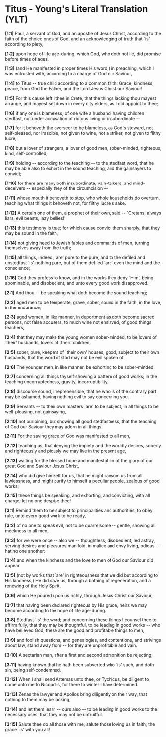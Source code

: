 # Titus - Young's Literal Translation (YLT)

**[1:1]** Paul, a servant of God, and an apostle of Jesus Christ, according to the faith of the choice ones of God, and an acknowledging of truth that \`is' according to piety,

**[1:2]** upon hope of life age-during, which God, who doth not lie, did promise before times of ages,

**[1:3]** (and He manifested in proper times His word,) in preaching, which I was entrusted with, according to a charge of God our Saviour,

**[1:4]** to Titus -- true child according to a common faith: Grace, kindness, peace, from God the Father, and the Lord Jesus Christ our Saviour!

**[1:5]** For this cause left I thee in Crete, that the things lacking thou mayest arrange, and mayest set down in every city elders, as I did appoint to thee;

**[1:6]** if any one is blameless, of one wife a husband, having children stedfast, not under accusation of riotous living or insubordinate --

**[1:7]** for it behoveth the overseer to be blameless, as God's steward, not self-pleased, nor irascible, not given to wine, not a striker, not given to filthy lucre;

**[1:8]** but a lover of strangers, a lover of good men, sober-minded, righteous, kind, self-controlled,

**[1:9]** holding -- according to the teaching -- to the stedfast word, that he may be able also to exhort in the sound teaching, and the gainsayers to convict;

**[1:10]** for there are many both insubordinate, vain-talkers, and mind-deceivers -- especially they of the circumcision --

**[1:11]** whose mouth it behoveth to stop, who whole households do overturn, teaching what things it behoveth not, for filthy lucre's sake.

**[1:12]** A certain one of them, a prophet of their own, said -- \`Cretans! always liars, evil beasts, lazy bellies!'

**[1:13]** this testimony is true; for which cause convict them sharply, that they may be sound in the faith,

**[1:14]** not giving heed to Jewish fables and commands of men, turning themselves away from the truth;

**[1:15]** all things, indeed, \`are' pure to the pure, and to the defiled and unstedfast \`is' nothing pure, but of them defiled \`are' even the mind and the conscience;

**[1:16]** God they profess to know, and in the works they deny \`Him', being abominable, and disobedient, and unto every good work disapproved.

**[2:1]** And thou -- be speaking what doth become the sound teaching;

**[2:2]** aged men to be temperate, grave, sober, sound in the faith, in the love, in the endurance;

**[2:3]** aged women, in like manner, in deportment as doth become sacred persons, not false accusers, to much wine not enslaved, of good things teachers,

**[2:4]** that they may make the young women sober-minded, to be lovers of \`their' husbands, lovers of \`their' children,

**[2:5]** sober, pure, keepers of \`their own' houses, good, subject to their own husbands, that the word of God may not be evil spoken of.

**[2:6]** The younger men, in like manner, be exhorting to be sober-minded;

**[2:7]** concerning all things thyself showing a pattern of good works; in the teaching uncorruptedness, gravity, incorruptibility,

**[2:8]** discourse sound, irreprehensible, that he who is of the contrary part may be ashamed, having nothing evil to say concerning you.

**[2:9]** Servants -- to their own masters \`are' to be subject, in all things to be well-pleasing, not gainsaying,

**[2:10]** not purloining, but showing all good stedfastness, that the teaching of God our Saviour they may adorn in all things.

**[2:11]** For the saving grace of God was manifested to all men,

**[2:12]** teaching us, that denying the impiety and the worldly desires, soberly and righteously and piously we may live in the present age,

**[2:13]** waiting for the blessed hope and manifestation of the glory of our great God and Saviour Jesus Christ,

**[2:14]** who did give himself for us, that he might ransom us from all lawlessness, and might purify to himself a peculiar people, zealous of good works;

**[2:15]** these things be speaking, and exhorting, and convicting, with all charge; let no one despise thee!

**[3:1]** Remind them to be subject to principalities and authorities, to obey rule, unto every good work to be ready,

**[3:2]** of no one to speak evil, not to be quarrelsome -- gentle, showing all meekness to all men,

**[3:3]** for we were once -- also we -- thoughtless, disobedient, led astray, serving desires and pleasures manifold, in malice and envy living, odious -- hating one another;

**[3:4]** and when the kindness and the love to men of God our Saviour did appear

**[3:5]** (not by works that \`are' in righteousness that we did but according to His kindness,) He did save us, through a bathing of regeneration, and a renewing of the Holy Spirit,

**[3:6]** which He poured upon us richly, through Jesus Christ our Saviour,

**[3:7]** that having been declared righteous by His grace, heirs we may become according to the hope of life age-during.

**[3:8]** Stedfast \`is' the word; and concerning these things I counsel thee to affirm fully, that they may be thoughtful, to be leading in good works -- who have believed God; these are the good and profitable things to men,

**[3:9]** and foolish questions, and genealogies, and contentions, and strivings about law, stand away from -- for they are unprofitable and vain.

**[3:10]** A sectarian man, after a first and second admonition be rejecting,

**[3:11]** having known that he hath been subverted who \`is' such, and doth sin, being self-condemned.

**[3:12]** When I shall send Artemas unto thee, or Tychicus, be diligent to come unto me to Nicopolis, for there to winter I have determined.

**[3:13]** Zenas the lawyer and Apollos bring diligently on their way, that nothing to them may be lacking,

**[3:14]** and let them learn -- ours also -- to be leading in good works to the necessary uses, that they may not be unfruitful.

**[3:15]** Salute thee do all those with me; salute those loving us in faith; the grace \`is' with you all!
